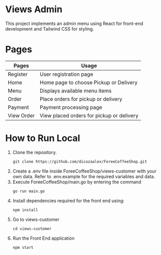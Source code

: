 # Views Admin
This project implements an admin menu using React for front-end development and Tailwind CSS for styling.

# Pages
|Pages|Usage|
|----|-----|
|Register|User registration page|
|Home|Home page to choose Pickup or Delivery|
|Menu|Displays available menu items|
|Order|Place orders for pickup or    delivery|
|Payment|Payment processing page|
|View Order|View placed orders for pickup or delivery|

# How to Run Local
1. Clone the repository.
    ```
    git clone https://github.com/dicozaalex/ForeeCoffeeShop.git
    ```
2. Create a .env file inside ForeeCoffeeShop/views-customer with your own data. Refer to .env.example for the required variables and data.
3. Execute ForeeCoffeeShop/main.go by entering the command
    ```
    go run main.go
    ```
4. Install dependencies required for the front end using:
    ```
    npm install
    ```
5. Go to views-customer
    ```
    cd views-customer
    ```
6. Run the Front End application
    ```
    npm start
    ```